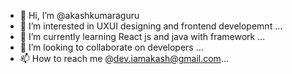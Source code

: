 - 👋 Hi, I’m @akashkumaraguru
- 👀 I’m interested in UXUI designing and frontend developemnt ...
- 🌱 I’m currently learning React js and java with framework ...
- 💞️ I’m looking to collaborate on developers ...
- 📫 How to reach me  @dev.iamakash@gmail.com...
